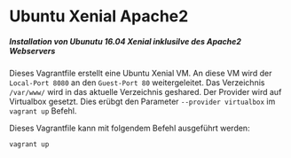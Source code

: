 # Ubuntu Xenial Apache2
##### Installation von Ubunutu 16.04 Xenial inklusilve des Apache2 Webservers

Dieses Vagrantfile erstellt eine Ubuntu Xenial VM. An diese VM wird der `Local-Port 8080` an den `Guest-Port 80` weitergeleitet.
Das Verzeichnis `/var/www/` wird in das aktuelle Verzeichnis geshared. Der Provider wird auf Virtualbox gesetzt.
Dies erübgt den Parameter `--provider virtualbox` im `vagrant up` Befehl.

Dieses Vagrantfile kann mit folgendem Befehl ausgeführt werden:

```
vagrant up
```

